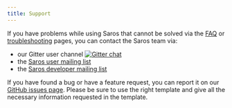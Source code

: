 ```yaml
---
title: Support
---
```


If you have problems while using Saros that cannot be solved via the [FAQ](../documentation/faq.md) or [troubleshooting](../documentation/troubleshooting.md) pages, you can contact the Saros team via:

* our Gitter user channel [![Gitter chat](https://badges.gitter.im/saros-project/user.png)](https://gitter.im/saros-project/saros/user)
* the [Saros user mailing list](https://groups.google.com/forum/#!forum/saros-user)
* the [Saros developer mailing list](https://groups.google.com/forum/#!forum/saros-devel)

If you have found a bug or have a feature request, you can report it on our [GitHub issues page](https://github.com/saros-project/saros/issues). Please be sure to use the right template and give all the necessary information requested in the template.
